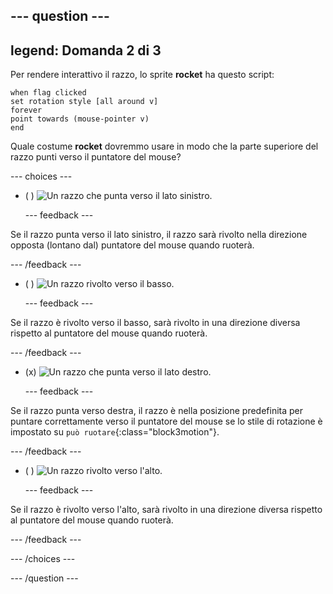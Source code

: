 --- question ---
---
legend: Domanda 2 di 3
---

Per rendere interattivo il razzo, lo sprite **rocket** ha questo script:

```blocks3
when flag clicked
set rotation style [all around v]
forever
point towards (mouse-pointer v)
end
```

Quale costume **rocket** dovremmo usare in modo che la parte superiore del razzo punti verso il puntatore del mouse?

--- choices ---

- ( ) ![Un razzo che punta verso il lato sinistro.](images/rocket_left.png)

  --- feedback ---

Se il razzo punta verso il lato sinistro, il razzo sarà rivolto nella direzione opposta (lontano dal) puntatore del mouse quando ruoterà.

  --- /feedback ---

- ( ) ![Un razzo rivolto verso il basso.](images/rocket_down.png)

  --- feedback ---

Se il razzo è rivolto verso il basso, sarà rivolto in una direzione diversa rispetto al puntatore del mouse quando ruoterà.

  --- /feedback ---

- (x) ![Un razzo che punta verso il lato destro.](images/rocket_right.png)

  --- feedback ---

Se il razzo punta verso destra, il razzo è nella posizione predefinita per puntare correttamente verso il puntatore del mouse se lo stile di rotazione è impostato su `può ruotare`{:class="block3motion"}.

  --- /feedback ---

- ( ) ![Un razzo rivolto verso l'alto.](images/rocket_up.png)

  --- feedback ---

Se il razzo è rivolto verso l'alto, sarà rivolto in una direzione diversa rispetto al puntatore del mouse quando ruoterà.

  --- /feedback ---

--- /choices ---

--- /question ---
